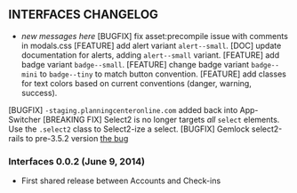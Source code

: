 INTERFACES CHANGELOG
--------------------

* _new messages here_
[BUGFIX] fix asset:precompile issue with comments in modals.css
[FEATURE] add alert variant `alert--small`.
[DOC] update documentation for alerts, adding `alert--small` variant.
[FEATURE] add badge variant `badge--small`.
[FEATURE] change badge variant `badge--mini` to `badge--tiny` to match button convention.
[FEATURE] add classes for text colors based on current conventions (danger, warning, success). 

[BUGFIX] `-staging.planningcenteronline.com` added back into App-Switcher
[BREAKING FIX] Select2 is no longer targets *all* `select` elements.  Use the `.select2` class to Select2-ize a select.
[BUGFIX] Gemlock select2-rails to pre-3.5.2 version [the bug](https://github.com/ivaynberg/select2/issues/2412)

### Interfaces 0.0.2 (June 9, 2014)

* First shared release between Accounts and Check-ins
